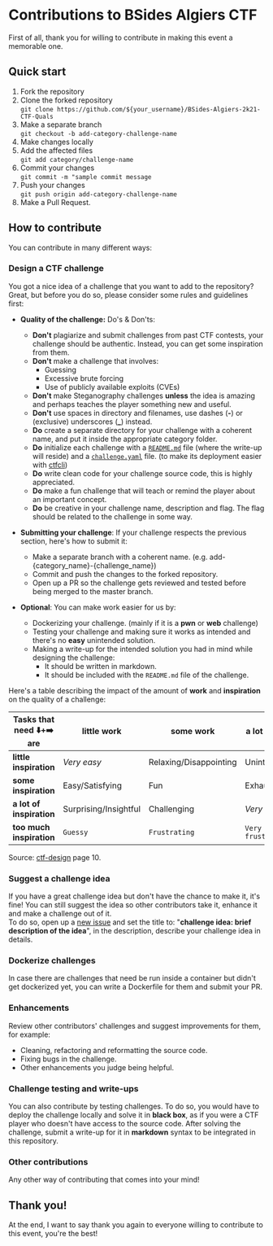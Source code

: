 # Contributions to BSides Algiers CTF
First of all, thank you for willing to contribute in making this event a memorable one.  

## Quick start
1. Fork the repository  
2. Clone the forked repository  
`git clone https://github.com/${your_username}/BSides-Algiers-2k21-CTF-Quals`
3. Make a separate branch  
`git checkout -b add-category-challenge-name`
4. Make changes locally  
5. Add the affected files  
`git add category/challenge-name`
6. Commit your changes  
`git commit -m "sample commit message`
7. Push your changes  
`git push origin add-category-challenge-name`
8. Make a Pull Request.  

## How to contribute
You can contribute in many different ways:

### Design a CTF challenge
You got a nice idea of a challenge that you want to add to the repository? Great, but before you do so, please consider some rules and guidelines first:

 - __Quality of the challenge:__ Do's & Don'ts:
   - __Don't__ plagiarize and submit challenges from past CTF contests, your challenge should be authentic. Instead, you can get some inspiration from them.
   - __Don't__ make a challenge that involves:
     - Guessing
     - Excessive brute forcing
     - Use of publicly available exploits (CVEs)
   - __Don't__ make Steganography challenges __unless__ the idea is amazing and perhaps teaches the player something new and useful.
   - __Don't__ use spaces in directory and filenames, use dashes (**-**) or (exclusive) underscores (**_**) instead.
   - __Do__ create a separate directory for your challenge with a coherent name, and put it inside the appropriate category folder.
   - __Do__ initialize each challenge with a [`README.md`](./examples/README.md) file (where the write-up will reside) and a [`challenge.yaml`](./examples/challenge.yaml) file. (to make its deployment easier with [ctfcli])
   - __Do__ write clean code for your challenge source code, this is highly appreciated.
   - __Do__ make a fun challenge that will teach or remind the player about an important concept.
   - __Do__ be creative in your challenge name, description and flag. The flag should be related to the challenge in some way.

 - __Submitting your challenge__: If your challenge respects the previous section, here's how to submit it:
   - Make a separate branch with a coherent name. (e.g. add-{category_name}-{challenge_name})
   - Commit and push the changes to the forked repository.
   - Open up a PR so the challenge gets reviewed and tested before being merged to the master branch.

- __Optional__: You can make work easier for us by:
   - Dockerizing your challenge. (mainly if it is a __pwn__ or __web__ challenge)
   - Testing your challenge and making sure it works as intended and there's no __easy__ unintended solution.
   - Making a write-up for the intended solution you had in mind while designing the challenge:
     - It should be written in markdown.
     - It should be included with the `README.md` file of the challenge. 

Here's a table describing the impact of the amount of __work__ and __inspiration__ on the quality of a challenge:

| Tasks that need ⬇️+➡️ are | little work           | some work              | a lot of work        | too much work        |
|--------------------------|-----------------------|------------------------|----------------------|----------------------|
| __little inspiration__   | _Very easy_           | Relaxing/Disappointing | Uninteresting        | `Boring`             |
| __some inspiration__     | Easy/Satisfying       | Fun                    | Exhausting           | `Frustrating`        |
| __a lot of inspiration__ | Surprising/Insightful | Challenging            | _Very hard_          | `Very frustrating`   |
| __too much inspiration__ | `Guessy`              | `Frustrating`          | `Very frustrating`   | `Unreasonable`       |

Source: [ctf-design] page 10.

### Suggest a challenge idea
If you have a great challenge idea but don't have the chance to make it, it's fine! You can still suggest the idea so other contributors take it, enhance it and make a challenge out of it.  
To do so, open up a [new issue] and set the title to: "__challenge idea: brief description of the idea__", in the description, describe your challenge idea in details.

### Dockerize challenges
In case there are challenges that need be run inside a container but didn't get dockerized yet, you can write a Dockerfile for them and submit your PR.

### Enhancements
Review other contributors' challenges and suggest improvements for them, for example:
 - Cleaning, refactoring and reformatting the source code.
 - Fixing bugs in the challenge.
 - Other enhancements you judge being helpful.

### Challenge testing and write-ups
You can also contribute by testing challenges.  To do so, you would have to deploy the challenge locally and solve it in __black box__, as if you were a CTF player who doesn't have access to the source code.  After solving the challenge, submit a write-up for it in __markdown__ syntax to be integrated in this repository.

### Other contributions
Any other way of contributing that comes into your mind!

## Thank you!
At the end, I want to say thank you again to everyone willing to contribute to this event, you're the best!

[new issue]:https://github.com/Shellmates/BSides-Algiers-2k21-CTF-Quals/issues/new
[ctf-design]:https://bit.ly/ctf-design
[ctfcli]:https://github.com/CTFd/ctfcli